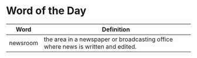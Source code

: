 # Word of the Day

|Word|Definition|
|---|---|
|newsroom|the area in a newspaper or broadcasting office where news is written and edited.|